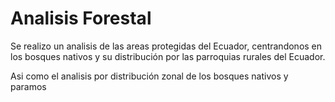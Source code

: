 # Analisis Forestal
 Se realizo un analisis de las areas protegidas del Ecuador, centrandonos en los bosques nativos y su distribución por las parroquias rurales del Ecuador.
 
 Asi como el analisis por distribución zonal de los bosques nativos y paramos 